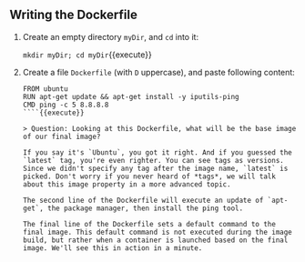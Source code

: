 ## Writing the Dockerfile

1. Create an empty directory `myDir`, and `cd` into it:

	`mkdir myDir; cd myDir`{{execute}}

2. Create a file `Dockerfile` (with `D` uppercase), and paste following content:

	```
	FROM ubuntu
	RUN apt-get update && apt-get install -y iputils-ping 
	CMD ping -c 5 8.8.8.8
	````{{execute}}
	
	> Question: Looking at this Dockerfile, what will be the base image of our final image?
	
	If you say it's `Ubuntu`, you got it right. And if you guessed the `latest` tag, you're even righter. You can see tags as versions. Since we didn't specify any tag after the image name, `latest` is picked. Don't worry if you never heard of *tags*, we will talk about this image property in a more advanced topic.

	The second line of the Dockerfile will execute an update of `apt-get`, the package manager, then install the ping tool.
	
	The final line of the Dockerfile sets a default command to the final image. This default command is not executed during the image build, but rather when a container is launched based on the final image. We'll see this in action in a minute.

